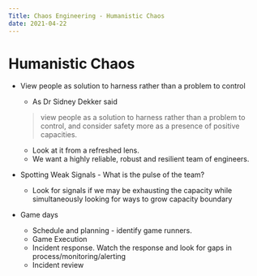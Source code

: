 ```yaml
---
Title: Chaos Engineering - Humanistic Chaos
date: 2021-04-22
---
```


# Humanistic Chaos

* View people as solution to harness rather than a problem to control
  * As Dr Sidney Dekker said 
  > view people as a solution to harness rather than a problem to control, 
  > and consider safety more as a presence of positive capacities.
  * Look at it from a refreshed lens.
  * We want a highly reliable, robust and resilient team of engineers.

* Spotting Weak Signals - What is the pulse of the team?
  * Look for signals if we may be exhausting the capacity while simultaneously looking for ways to grow capacity boundary

* Game days
  * Schedule and planning - identify game runners.
  * Game Execution
  * Incident response. Watch the response and look for gaps in process/monitoring/alerting
  * Incident review  

